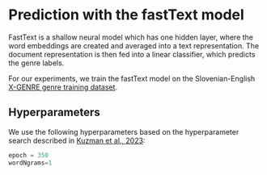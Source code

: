 # Prediction with the fastText model

FastText is a shallow neural model which has one hidden layer, where the word embeddings are created and averaged into a text representation. The document representation is then fed into a linear classifier, which predicts the genre labels.

For our experiments, we train the fastText model on the Slovenian-English [X-GENRE genre training dataset](https://huggingface.co/datasets/TajaKuzman/X-GENRE-text-genre-dataset). 

## Hyperparameters

We use the following hyperparameters based on the hyperparameter search described in [Kuzman et al., 2023](https://www.mdpi.com/2504-4990/5/3/59):
```python
epoch = 350
wordNgrams=1
```